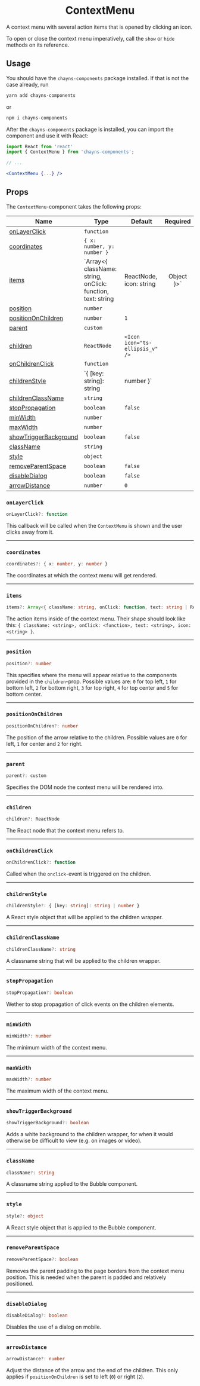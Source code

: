 <div align="center"><h1>ContextMenu</h1></div>

A context menu with several action items that is opened by clicking an icon.

To open or close the context menu imperatively, call the `show` or `hide`
methods on its reference.

## Usage

You should have the `chayns-components` package installed. If that is not the
case already, run

```bash
yarn add chayns-components
```

or

```bash
npm i chayns-components
```

After the `chayns-components` package is installed, you can import the component
and use it with React:

```jsx
import React from 'react'
import { ContextMenu } from 'chayns-components';

// ...

<ContextMenu {...} />
```

## Props

The `ContextMenu`-component takes the following props:

| Name                                            | Type                                                        | Default                         |  Required  |
| ----------------------------------------------- | ----------------------------------------------------------- | ------------------------------- | :--------: |
| [onLayerClick](#onlayerclick)                   | `function`                                                  |                                 |            |
| [coordinates](#coordinates)                     | `{ x: number, y: number }`                                  |                                 |            |
| [items](#items)                                 | `Array<{ className: string, onClick: function, text: string | ReactNode, icon: string         | Object }>` | `[]` |  |
| [position](#position)                           | `number`                                                    |                                 |            |
| [positionOnChildren](#positiononchildren)       | `number`                                                    | `1`                             |            |
| [parent](#parent)                               | `custom`                                                    |                                 |            |
| [children](#children)                           | `ReactNode`                                                 | `<Icon icon="ts-ellipsis_v" />` |            |
| [onChildrenClick](#onchildrenclick)             | `function`                                                  |                                 |            |
| [childrenStyle](#childrenstyle)                 | `{ [key: string]: string                                    | number }`                       |            |  |
| [childrenClassName](#childrenclassname)         | `string`                                                    |                                 |            |
| [stopPropagation](#stoppropagation)             | `boolean`                                                   | `false`                         |            |
| [minWidth](#minwidth)                           | `number`                                                    |                                 |            |
| [maxWidth](#maxwidth)                           | `number`                                                    |                                 |            |
| [showTriggerBackground](#showtriggerbackground) | `boolean`                                                   | `false`                         |            |
| [className](#classname)                         | `string`                                                    |                                 |            |
| [style](#style)                                 | `object`                                                    |                                 |            |
| [removeParentSpace](#removeparentspace)         | `boolean`                                                   | `false`                         |            |
| [disableDialog](#disabledialog)                 | `boolean`                                                   | `false`                         |            |
| [arrowDistance](#arrowdistance)                 | `number`                                                    | `0`                             |            |

### `onLayerClick`

```ts
onLayerClick?: function
```

This callback will be called when the `ContextMenu` is shown and the user clicks
away from it.

---

### `coordinates`

```ts
coordinates?: { x: number, y: number }
```

The coordinates at which the context menu will get rendered.

---

### `items`

```ts
items?: Array<{ className: string, onClick: function, text: string | ReactNode, icon: string | Object }>
```

The action items inside of the context menu. Their shape should look like this:
`{ className: <string>, onClick: <function>, text: <string>, icon: <string> }`.

---

### `position`

```ts
position?: number
```

This specifies where the menu will appear relative to the components provided in
the `children`-prop. Possible values are: `0` for top left, `1` for bottom left,
`2` for bottom right, `3` for top right, `4` for top center and `5` for bottom
center.

---

### `positionOnChildren`

```ts
positionOnChildren?: number
```

The position of the arrow relative to the children. Possible values are `0` for
left, `1` for center and `2` for right.

---

### `parent`

```ts
parent?: custom
```

Specifies the DOM node the context menu will be rendered into.

---

### `children`

```ts
children?: ReactNode
```

The React node that the context menu refers to.

---

### `onChildrenClick`

```ts
onChildrenClick?: function
```

Called when the `onclick`-event is triggered on the children.

---

### `childrenStyle`

```ts
childrenStyle?: { [key: string]: string | number }
```

A React style object that will be applied to the children wrapper.

---

### `childrenClassName`

```ts
childrenClassName?: string
```

A classname string that will be applied to the children wrapper.

---

### `stopPropagation`

```ts
stopPropagation?: boolean
```

Wether to stop propagation of click events on the children elements.

---

### `minWidth`

```ts
minWidth?: number
```

The minimum width of the context menu.

---

### `maxWidth`

```ts
maxWidth?: number
```

The maximum width of the context menu.

---

### `showTriggerBackground`

```ts
showTriggerBackground?: boolean
```

Adds a white background to the children wrapper, for when it would otherwise be
difficult to view (e.g. on images or video).

---

### `className`

```ts
className?: string
```

A classname string applied to the Bubble component.

---

### `style`

```ts
style?: object
```

A React style object that is applied to the Bubble component.

---

### `removeParentSpace`

```ts
removeParentSpace?: boolean
```

Removes the parent padding to the page borders from the context menu position.
This is needed when the parent is padded and relatively positioned.

---

### `disableDialog`

```ts
disableDialog?: boolean
```

Disables the use of a dialog on mobile.

---

### `arrowDistance`

```ts
arrowDistance?: number
```

Adjust the distance of the arrow and the end of the children. This only applies
if `positionOnChildren` is set to left (`0`) or right (`2`).
